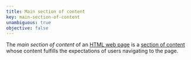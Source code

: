 ```yaml
---
title: Main section of content
key: main-section-of-content
unambiguous: true
objective: false
---
```


The _main section of content_ of an [HTML web page][] is a [section of content][] whose content fulfills the expectations of users navigating to the page.

[html web page]: #web-page-html 'Definition of HTML web page'
[section of content]: #section-of-content 'Definition of section of content'
